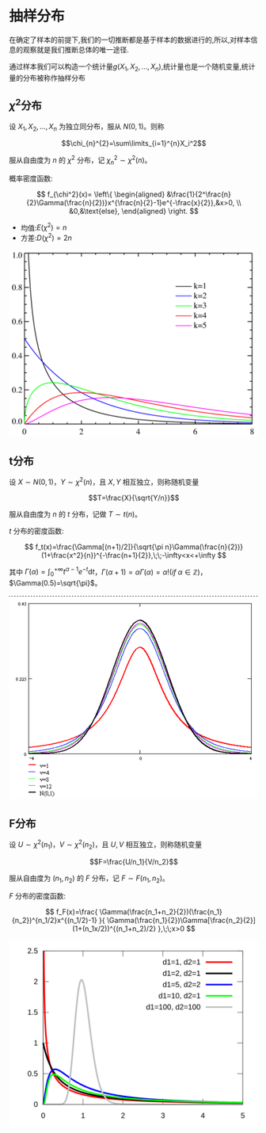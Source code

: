 # 抽样分布

在确定了样本的前提下,我们的一切推断都是基于样本的数据进行的,所以,对样本信息的观察就是我们推断总体的唯一途径.

通过样本我们可以构造一个统计量$g(X_1,X_2, \ldots ,X_n)$,统计量也是一个随机变量,统计量的分布被称作抽样分布


## $\chi^2$分布

设 $X_1,X_2,...,X_n$ 为独立同分布，服从 $N(0,1)$。则称

$$\chi_{n}^{2}=\sum\limits_{i=1}^{n}X_i^2$$

服从自由度为 $n$ 的 $\chi^2$ 分布，记 $\chi_{n}^{2}\sim \chi^2(n)$。

概率密度函数:

$$
f_{\chi^2}(x)=
\left\{
\begin{aligned}
&\frac{1}{2^\frac{n}{2}\Gamma(\frac{n}{2})}x^{\frac{n}{2}-1}e^{-\frac{x}{2}},&x>0,
\\
&0,&\text{else},
\end{aligned}
\right.
$$

- 均值:$E(\chi^2)=n$
- 方差:$D(\chi^2)=2n$

![alt text](image-1.png)

## t分布

设 $X\sim N(0,1)$，$Y\sim \chi^2(n)$，且 $X,Y$ 相互独立，则称随机变量 

$$T=\frac{X}{\sqrt{Y/n}}$$

服从自由度为 $n$ 的 $t$ 分布，记做 $T\sim t(n)$。

$t$ 分布的密度函数:

$$
f_t(x)=\frac{\Gamma[(n+1)/2]}{\sqrt{\pi n}\Gamma(\frac{n}{2})}(1+\frac{x^2}{n})^{-\frac{n+1}{2}},\;\;-\infty<x<+\infty
$$

其中 $\Gamma(\alpha)=\int_0^{+\infty}t^{\alpha-1}e^{-t}\mathrm{d}t$，$\Gamma(\alpha+1)=\alpha\Gamma(\alpha)=\alpha!(if\;\alpha\in\mathbb{Z})$，$\Gamma(0.5)=\sqrt{\pi}$。

![alt text](image.png)


## F分布

设 $U\sim\chi^2(n_1)$，$V\sim \chi^2(n_2)$，且 $U,V$ 相互独立，则称随机变量 

$$F=\frac{U/n_1}{V/n_2}$$ 

服从自由度为 $(n_1,n_2)$ 的 $F$ 分布，记 $F\sim F(n_1,n_2)$。

$F$ 分布的密度函数:

$$
f_F(x)=\frac{
\Gamma(\frac{n_1+n_2}{2})(\frac{n_1}{n_2})^{n_1/2}x^{(n_1/2)-1}
}{
\Gamma(\frac{n_1}{2})\Gamma[\frac{n_2}{2}](1+(n_1x/2))^{(n_1+n_2)/2}
},\;\;x>0
$$

![alt text](image-2.png)
